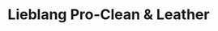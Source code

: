 ---
title: "Lieblang Pro-Clean & Leather"
url: /delafield/lieblang-pro-clean-and-leather/
shop: leather
---